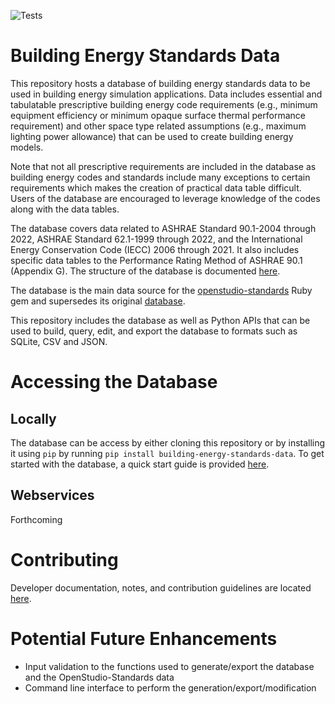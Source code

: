 ![Tests](https://github.com/pnnl/building-energy-standards-data/actions/workflows/openstudio_standards_database.yml/badge.svg)

# Building Energy Standards Data
This repository hosts a database of building energy standards data to be used in building energy simulation applications. Data includes essential and tabulatable prescriptive building energy code requirements (e.g., minimum equipment efficiency or minimum opaque surface thermal performance requirement) and other space type related assumptions (e.g., maximum lighting power allowance) that can be used to create building energy models.

Note that not all prescriptive requirements are included in the database as building energy codes and standards include many exceptions to certain requirements which makes the creation of practical data table difficult. Users of the database are encouraged to leverage knowledge of the codes along with the data tables.

The database covers data related to ASHRAE Standard 90.1-2004 through 2022, ASHRAE Standard 62.1-1999 through 2022, and the International Energy Conservation Code (IECC) 2006 through 2021. It also includes specific data tables to the Performance Rating Method of ASHRAE 90.1 (Appendix G). The structure of the database is documented [here](/docs/Structure.md).

The database is the main data source for the [openstudio-standards](https://github.com/NREL/openstudio-standards) Ruby gem and supersedes its original [database](https://drive.google.com/drive/folders/1x7yEU4jnKw-gskLBih8IopStwl0KAMEi).

This repository includes the database as well as Python APIs that can be used to build, query, edit, and export the database to formats such as SQLite, CSV and JSON.

# Accessing the Database
## Locally
The database can be access by either cloning this repository or by installing it using `pip` by running `pip install building-energy-standards-data`. To get started with the database, a quick start guide is provided [here](/docs/QuickStartGuide.md).

## Webservices
Forthcoming

# Contributing
Developer documentation, notes, and contribution guidelines are located [here](/docs/DeveloperNotes.md).

# Potential Future Enhancements
- Input validation to the functions used to generate/export the database and the OpenStudio-Standards data
- Command line interface to perform the generation/export/modification
